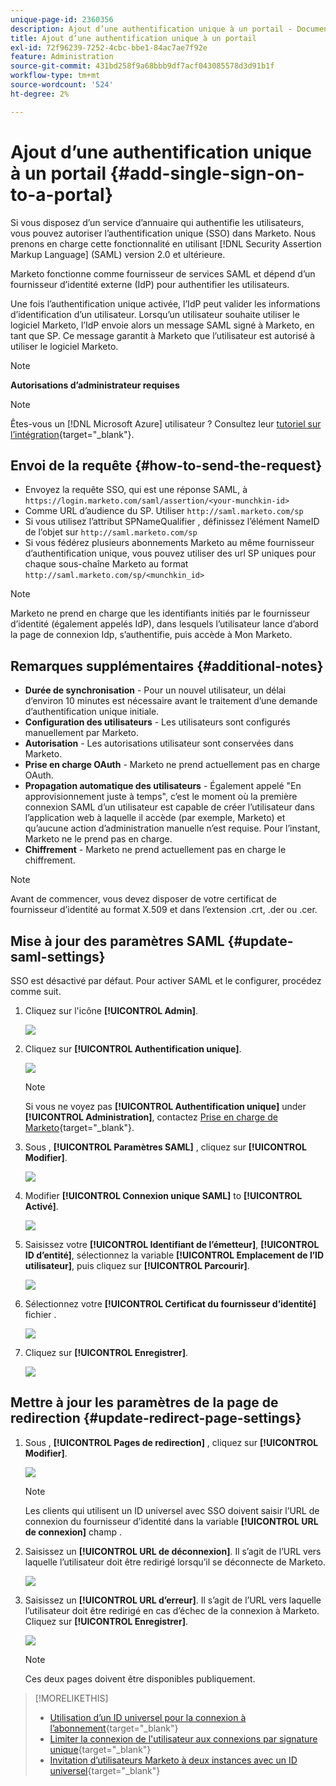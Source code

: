 ```yaml
---
unique-page-id: 2360356
description: Ajout d’une authentification unique à un portail - Documents Marketo - Documentation du produit
title: Ajout d’une authentification unique à un portail
exl-id: 72f96239-7252-4cbc-bbe1-84ac7ae7f92e
feature: Administration
source-git-commit: 431bd258f9a68bbb9df7acf043085578d3d91b1f
workflow-type: tm+mt
source-wordcount: '524'
ht-degree: 2%

---
```


# Ajout d’une authentification unique à un portail {#add-single-sign-on-to-a-portal}

Si vous disposez d’un service d’annuaire qui authentifie les utilisateurs, vous pouvez autoriser l’authentification unique (SSO) dans Marketo. Nous prenons en charge cette fonctionnalité en utilisant [!DNL Security Assertion Markup Language] (SAML) version 2.0 et ultérieure.

Marketo fonctionne comme fournisseur de services SAML et dépend d’un fournisseur d’identité externe (IdP) pour authentifier les utilisateurs.

Une fois l’authentification unique activée, l’IdP peut valider les informations d’identification d’un utilisateur. Lorsqu’un utilisateur souhaite utiliser le logiciel Marketo, l’IdP envoie alors un message SAML signé à Marketo, en tant que SP. Ce message garantit à Marketo que l’utilisateur est autorisé à utiliser le logiciel Marketo.

>[!NOTE]
>
>**Autorisations d’administrateur requises**

>[!NOTE]
>
>Êtes-vous un [!DNL Microsoft Azure] utilisateur ? Consultez leur [tutoriel sur l’intégration](https://azure.microsoft.com/en-us/documentation/articles/active-directory-saas-marketo-tutorial/){target="_blank"}.

## Envoi de la requête {#how-to-send-the-request}

* Envoyez la requête SSO, qui est une réponse SAML, à `https://login.marketo.com/saml/assertion/<your-munchkin-id>`
* Comme URL d’audience du SP. Utiliser `http://saml.marketo.com/sp`
* Si vous utilisez l’attribut SPNameQualifier , définissez l’élément NameID de l’objet sur `http://saml.marketo.com/sp`
* Si vous fédérez plusieurs abonnements Marketo au même fournisseur d’authentification unique, vous pouvez utiliser des url SP uniques pour chaque sous-chaîne Marketo au format `http://saml.marketo.com/sp/<munchkin_id>`

>[!NOTE]
>
>Marketo ne prend en charge que les identifiants initiés par le fournisseur d’identité (également appelés IdP), dans lesquels l’utilisateur lance d’abord la page de connexion Idp, s’authentifie, puis accède à Mon Marketo.

## Remarques supplémentaires {#additional-notes}

* **Durée de synchronisation** - Pour un nouvel utilisateur, un délai d’environ 10 minutes est nécessaire avant le traitement d’une demande d’authentification unique initiale.
* **Configuration des utilisateurs** - Les utilisateurs sont configurés manuellement par Marketo.
* **Autorisation** - Les autorisations utilisateur sont conservées dans Marketo.
* **Prise en charge OAuth** - Marketo ne prend actuellement pas en charge OAuth.
* **Propagation automatique des utilisateurs** - Également appelé &quot;En approvisionnement juste à temps&quot;, c’est le moment où la première connexion SAML d’un utilisateur est capable de créer l’utilisateur dans l’application web à laquelle il accède (par exemple, Marketo) et qu’aucune action d’administration manuelle n’est requise. Pour l’instant, Marketo ne le prend pas en charge.
* **Chiffrement** - Marketo ne prend actuellement pas en charge le chiffrement.

>[!NOTE]
>
>Avant de commencer, vous devez disposer de votre certificat de fournisseur d’identité au format X.509 et dans l’extension .crt, .der ou .cer.

## Mise à jour des paramètres SAML {#update-saml-settings}

SSO est désactivé par défaut. Pour activer SAML et le configurer, procédez comme suit.

1. Cliquez sur l&#39;icône **[!UICONTROL Admin]**.

   ![](assets/add-single-sign-on-to-a-portal-1.png)

1. Cliquez sur **[!UICONTROL Authentification unique]**.

   ![](assets/add-single-sign-on-to-a-portal-2.png)

   >[!NOTE]
   >
   >Si vous ne voyez pas **[!UICONTROL Authentification unique]** under **[!UICONTROL Administration]**, contactez [Prise en charge de Marketo](https://nation.marketo.com/t5/Support/ct-p/Support){target="_blank"}.

1. Sous , **[!UICONTROL Paramètres SAML]** , cliquez sur **[!UICONTROL Modifier]**.

   ![](assets/add-single-sign-on-to-a-portal-3.png)

1. Modifier **[!UICONTROL Connexion unique SAML]** to **[!UICONTROL Activé]**.

   ![](assets/add-single-sign-on-to-a-portal-4.png)

1. Saisissez votre **[!UICONTROL Identifiant de l’émetteur]**, **[!UICONTROL ID d’entité]**, sélectionnez la variable **[!UICONTROL Emplacement de l’ID utilisateur]**, puis cliquez sur **[!UICONTROL Parcourir]**.

   ![](assets/add-single-sign-on-to-a-portal-5.png)

1. Sélectionnez votre **[!UICONTROL Certificat du fournisseur d’identité]** fichier .

   ![](assets/add-single-sign-on-to-a-portal-6.png)

1. Cliquez sur **[!UICONTROL Enregistrer]**.

   ![](assets/add-single-sign-on-to-a-portal-7.png)

## Mettre à jour les paramètres de la page de redirection {#update-redirect-page-settings}

1. Sous , **[!UICONTROL Pages de redirection]** , cliquez sur **[!UICONTROL Modifier]**.

   ![](assets/add-single-sign-on-to-a-portal-8.png)

   >[!NOTE]
   >
   >Les clients qui utilisent un ID universel avec SSO doivent saisir l’URL de connexion du fournisseur d’identité dans la variable **[!UICONTROL URL de connexion]** champ .

1. Saisissez un **[!UICONTROL URL de déconnexion]**. Il s’agit de l’URL vers laquelle l’utilisateur doit être redirigé lorsqu’il se déconnecte de Marketo.

   ![](assets/add-single-sign-on-to-a-portal-9.png)

1. Saisissez un **[!UICONTROL URL d’erreur]**. Il s’agit de l’URL vers laquelle l’utilisateur doit être redirigé en cas d’échec de la connexion à Marketo. Cliquez sur **[!UICONTROL Enregistrer]**.

   ![](assets/add-single-sign-on-to-a-portal-10.png)

   >[!NOTE]
   >
   >Ces deux pages doivent être disponibles publiquement.

>[!MORELIKETHIS]
>
>* [Utilisation d’un ID universel pour la connexion à l’abonnement](/help/marketo/product-docs/administration/settings/using-a-universal-id-for-subscription-login.md){target="_blank"}
>* [Limiter la connexion de l&#39;utilisateur aux connexions par signature unique](/help/marketo/product-docs/administration/additional-integrations/restrict-user-login-to-sso-only.md){target="_blank"}
>* [Invitation d’utilisateurs Marketo à deux instances avec un ID universel](https://nation.marketo.com/t5/Knowledgebase/Inviting-Marketo-Users-to-Two-Instances-with-Universal-ID-UID/ta-p/251122){target="_blank"}
